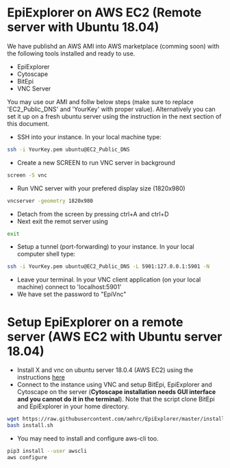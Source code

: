 # EpiExplorer on AWS EC2 (Remote server with Ubuntu 18.04)

We have publishd an AWS AMI into AWS marketplace (comming soon) with the following tools installed and ready to use.

- EpiExplorer
- Cytoscape
- BitEpi
- VNC Server

You may use our AMI and follw below steps (make sure to replace 'EC2_Public_DNS' and 'YourKey' with proper value). Alternatively you can set it up on a fresh ubuntu server using the instruction in the next section of this document.

- SSH into your instance. In your local machine type:

```sh
ssh -i YourKey.pem ubuntu@EC2_Public_DNS
```

- Create a new SCREEN to run VNC server in background

```sh
screen -S vnc
```

- Run VNC server with your prefered display size (1820x980)

```sh
vncserver -geometry 1820x980
```

- Detach from the screen by pressing ctrl+A and ctrl+D
- Next exit the remot server using

```sh
exit
```

- Setup a tunnel (port-forwarding) to your instance. In your local computer shell type:

```sh
ssh -i YourKey.pem ubuntu@EC2_Public_DNS -L 5901:127.0.0.1:5901 -N
```

- Leave your terminal. In your VNC client application (on your local machine) connect to 'localhost:5901'
- We have set the password to "EpiVnc"

# Setup EpiExplorer on a remote server (AWS EC2 with Ubuntu server 18.04)

- Install X and vnc on ubuntu server 18.0.4 (AWS EC2) using the instructions [here](https://medium.com/@Arafat./graphical-user-interface-using-vnc-with-amazon-ec2-instances-549d9c0969c5)
- Connect to the instance using VNC and setup BitEpi, EpiExplorer and Cytoscape on the server (**Cytoscape installation needs GUI interface and you cannot do it in the terminal**). Note that the script clone BitEpi and EpiExplorer in your home directory.

```sh
wget https://raw.githubusercontent.com/aehrc/EpiExplorer/master/install.sh
bash install.sh
```

- You may need to install and configure aws-cli too.

```sh
pip3 install --user awscli
aws configure
```
